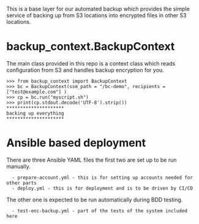 This is a base layer for our automated backup which provides the
simple service of backing up from S3 locations into encrypted files in
other S3 locations.


backup_context.BackupContext
============================

The main class provided in this repo is a context class which reads
configuration from S3 and handles backup encryption for you.


    >>> from backup_context import BackupContext
    >>> bc = BackupContext(ssm_path = "/bc-demo", recipients = ["test@example.com"] )
    >>> cp = bc.run("myscript.sh")
    >>> print(cp.stdout.decode('UTF-8').strip())
    *********************
    backing up everything
    *********************



Ansible based deployment
========================

There are three Ansible YAML files the first two are set up to be run
manually.

      - prepare-account.yml - this is for setting up accounts needed for other parts
      - deploy.yml - this is for deployment and is to be driven by CI/CD

The other one is expected to be run automatically during BDD testing. 

      - test-enc-backup.yml - part of the tests of the system included here



